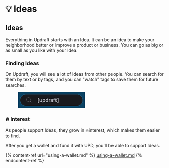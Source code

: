 # 💡 Ideas

## Ideas

Everything in Updraft starts with an Idea. It can be an idea to make your neighborhood better or improve a product or business. You can go as big or as small as you like with your Idea.&#x20;

### Finding Ideas

On Updraft, you will see a lot of Ideas from other people. You can search for them by text or by tags, and you can "watch" tags to save them for future searches.

<figure><img src="../.gitbook/assets/search-bar.png" alt=""><figcaption></figcaption></figure>

### 🔥 Interest

As people support Ideas, they grow in 🔥interest, which makes them easier to find.

After you get a wallet and fund it with UPD, you'll be able to support Ideas.

{% content-ref url="using-a-wallet.md" %}
[using-a-wallet.md](using-a-wallet.md)
{% endcontent-ref %}
